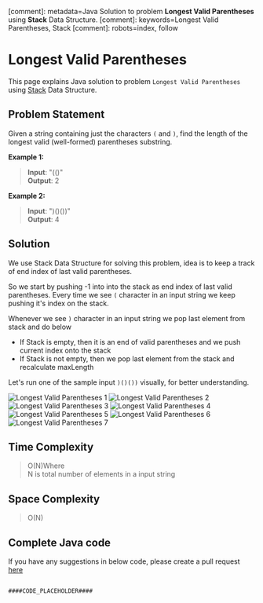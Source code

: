 [comment]: metadata=Java Solution to problem <strong>Longest Valid Parentheses</strong> using <strong>Stack</strong> Data Structure.
[comment]: keywords=Longest Valid Parentheses, Stack
[comment]: robots=index, follow





<h1>Longest Valid Parentheses</h1>
<p>
This page explains Java solution to problem <code class="inline">Longest Valid Parentheses</code> using <a href="https://www.codingcargo.com/what-is-stack" class="absolute" target="_blank" rel="noopener noreferrer">Stack</a> Data Structure.
</p>





<h2 class="heading">Problem Statement</h2>
<p>
Given a string containing just the characters <code class="inline">(</code> and <code class="inline">)</code>, find the length of the longest valid (well-formed) parentheses substring.
</p>






<b>Example 1:</b>
<blockquote>
<p>
<b>Input</b>: "(()"<br />
<b>Output</b>: 2<br/>
</p>
</blockquote>

<b>Example 2:</b>
<blockquote>
<p>
<b>Input</b>: ")()())"<br/>
<b>Output</b>: 4<br/>
</p>
</blockquote>





<h2 class="heading">Solution</h2>
<p>
We use Stack Data Structure for solving this problem, idea is to keep a track of end index of last valid parentheses.
</p>
<p>
So we start by pushing -1 into into the stack as end index of last valid parentheses. Every time we see <code class="inline">(</code> character in an input string we keep pushing it's index on the stack.
</p>
<p>
Whenever we see <code class="inline">)</code> character in an input string we pop last element from stack and do below
</p>
<ul>
    <li>If Stack is empty, then it is an end of valid parentheses and we push current index onto the stack</li>
    <li>If Stack is not empty, then we pop last element from the stack and recalculate maxLength</li>
</ul>





<p class="paragraph-heading">
Let's run one of the sample input <code class="inline">)()())</code> visually, for better understanding.
</p>
<img class="paragraph-heading" src="####BASEURL####longest-valid-parentheses/longest-1.png" alt="Longest Valid Parentheses 1" />
<img class="paragraph-heading" src="####BASEURL####longest-valid-parentheses/longest-2.png" alt="Longest Valid Parentheses 2" />
<img class="paragraph-heading" src="####BASEURL####longest-valid-parentheses/longest-3.png" alt="Longest Valid Parentheses 3" />
<img class="paragraph-heading" src="####BASEURL####longest-valid-parentheses/longest-4.png" alt="Longest Valid Parentheses 4" />
<img class="paragraph-heading" src="####BASEURL####longest-valid-parentheses/longest-5.png" alt="Longest Valid Parentheses 5" />
<img class="paragraph-heading" src="####BASEURL####longest-valid-parentheses/longest-6.png" alt="Longest Valid Parentheses 6" />
<img class="paragraph-heading" src="####BASEURL####longest-valid-parentheses/longest-7.png" alt="Longest Valid Parentheses 7" />
 


<h2 class="heading">Time Complexity</h2>
<blockquote>
<p>
O(N)Where <br />
N is total number of elements in a input string
</p>
</blockquote>






<h2 class="heading">Space Complexity</h2>
<blockquote>
<p>O(N)</p>
</blockquote>






<h2 class="heading">Complete Java code</h2>
If you have any suggestions in below code, please create a pull request <a href="####LINK_PLACEHOLDER####" target="_blank" rel="noopener noreferrer" class="absolute">here</a>
<pre>
<code class="language-java">
####CODE_PLACEHOLDER####
</code>
</pre>